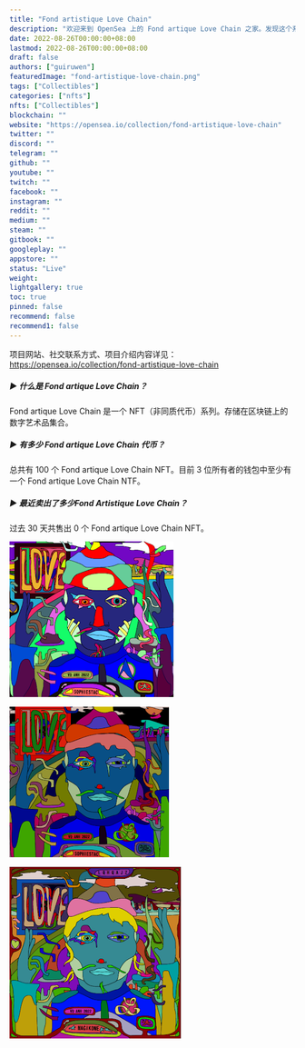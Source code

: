 ```yaml
---
title: "Fond artistique Love Chain"
description: "欢迎来到 OpenSea 上的 Fond artique Love Chain 之家。发现这个系列中最好的项目。"
date: 2022-08-26T00:00:00+08:00
lastmod: 2022-08-26T00:00:00+08:00
draft: false
authors: ["guiruwen"]
featuredImage: "fond-artistique-love-chain.png"
tags: ["Collectibles"]
categories: ["nfts"]
nfts: ["Collectibles"]
blockchain: ""
website: "https://opensea.io/collection/fond-artistique-love-chain"
twitter: ""
discord: ""
telegram: ""
github: ""
youtube: ""
twitch: ""
facebook: ""
instagram: ""
reddit: ""
medium: ""
steam: ""
gitbook: ""
googleplay: ""
appstore: ""
status: "Live"
weight: 
lightgallery: true
toc: true
pinned: false
recommend: false
recommend1: false
---
```

项目网站、社交联系方式、项目介绍内容详见：https://opensea.io/collection/fond-artistique-love-chain



##### ▶ 什么是 Fond artique Love Chain？

Fond artique Love Chain 是一个 NFT（非同质代币）系列。存储在区块链上的数字艺术品集合。

##### ▶ 有多少 Fond artique Love Chain 代币？

总共有 100 个 Fond artique Love Chain NFT。目前 3 位所有者的钱包中至少有一个 Fond artique Love Chain NTF。

##### ▶ 最近卖出了多少Fond Artistique Love Chain？

过去 30 天共售出 0 个 Fond artique Love Chain NFT。



![nft](01.jpg)



![nft](02.jpg)



![nft](03.png)